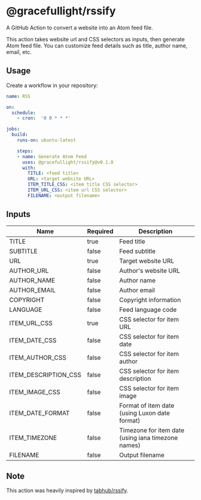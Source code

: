 # @gracefullight/rssify

A GitHub Action to convert a website into an Atom feed file.

This action takes website url and CSS selectors as inputs, then generate Atom feed file. You can customize feed details such as title, author name, email, etc.

## Usage

Create a workflow in your repository:

```yml
name: RSS

on:
  schedule:
    - cron:  '0 0 * * *'

jobs:
  build:
    runs-on: ubuntu-latest

    steps:
    - name: Generate Atom Feed
      uses: @gracefullight/rssify@v0.1.0
      with:
        TITLE: <feed title>
        URL: <target website URL>
        ITEM_TITLE_CSS: <item title CSS selector>
        ITEM_URL_CSS: <item url CSS selector>
        FILENAME: <output filename>
```

## Inputs

| Name                 | Required | Description                                        |
| -------------------- | -------- | -------------------------------------------------- |
| TITLE                | true     | Feed title                                         |
| SUBTITLE             | false    | Feed subtitle                                      |
| URL                  | true     | Target website URL                                 |
| AUTHOR_URL           | false    | Author's website URL                               |
| AUTHOR_NAME          | false    | Author name                                        |
| AUTHOR_EMAIL         | false    | Author email                                       |
| COPYRIGHT            | false    | Copyright information                              |
| LANGUAGE             | false    | Feed language code                                 |
| ITEM_URL_CSS         | true     | CSS selector for item URL                          |
| ITEM_DATE_CSS        | false    | CSS selector for item date                         |
| ITEM_AUTHOR_CSS      | false    | CSS selector for item author                       |
| ITEM_DESCRIPTION_CSS | false    | CSS selector for item description                  |
| ITEM_IMAGE_CSS       | false    | CSS selector for item image                        |
| ITEM_DATE_FORMAT     | false    | Format of item date (using Luxon date format)      |
| ITEM_TIMEZONE        | false    | Timezone for item date (using iana timezone names) |
| FILENAME             | false    | Output filename                                    |

## Note

This action was heavily inspired by [tabhub/rssify](https://github.com/tabhub/rssify).
